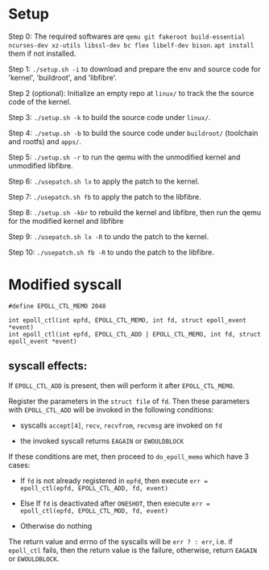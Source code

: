 # Setup

Step 0: The required softwares are `qemu git fakeroot build-essential ncurses-dev xz-utils libssl-dev bc flex libelf-dev bison`. `apt install` them if not installed. 

Step 1: `./setup.sh -i` to download and prepare the env and source code for 'kernel', 'buildroot', and 'libfibre'.

Step 2 (optional): Initialize an empty repo at `linux/` to track the the source code of the kernel.

Step 3: `./setup.sh -k` to build the source code under `linux/`.

Step 4: `./setup.sh -b` to build the source code under `buildroot/` (toolchain and rootfs) and `apps/`.

Step 5: `./setup.sh -r` to run the qemu with the unmodified kernel and unmodified libfibre.

Step 6: `./usepatch.sh lx` to apply the patch to the kernel.

Step 7: `./usepatch.sh fb` to apply the patch to the libfibre.

Step 8: `./setup.sh -kbr` to rebuild the kernel and libfibre, then run the qemu for the modified kernel and libfibre

Step 9: `./usepatch.sh lx -R` to undo the patch to the kernel.

Step 10: `./usepatch.sh fb -R` to undo the patch to the libfibre.

# Modified syscall

```
#define EPOLL_CTL_MEMO 2048

int epoll_ctl(int epfd, EPOLL_CTL_MEMO, int fd, struct epoll_event *event)
int epoll_ctl(int epfd, EPOLL_CTL_ADD | EPOLL_CTL_MEMO, int fd, struct epoll_event *event)
```

## syscall effects:

If `EPOLL_CTL_ADD` is present, then will perform it after `EPOLL_CTL_MEMO`. 

Register the parameters in the `struct file` of `fd`. Then these parameters with `EPOLL_CTL_ADD` will be invoked in the following conditions:

- syscalls `accept[4]`, `recv`, `recvfrom`, `recvmsg` are invoked on `fd`

- the invoked syscall returns `EAGAIN` or `EWOULDBLOCK`

If these conditions are met, then proceed to `do_epoll_memo` which have 3 cases:

- If `fd` is not already registered in `epfd`, then execute `err = epoll_ctl(epfd, EPOLL_CTL_ADD, fd, event)`

- Else If `fd` is deactivated after `ONESHOT`, then execute `err = epoll_ctl(epfd, EPOLL_CTL_MOD, fd, event)`

- Otherwise do nothing

The return value and errno of the syscalls will be `err ? : err`, 
i.e. if `epoll_ctl` fails, then the return value is the failure, 
otherwise, return `EAGAIN` or `EWOULDBLOCK`.

